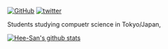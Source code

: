 [![GitHub](https://img.shields.io/github/followers/Hee-San?style=social&label=Follow)](https://github.com/Hee-San)
[![twitter](https://img.shields.io/twitter/follow/hee_san_?style=social&label=Follow)](https://twitter.com/hee_san_)

Students studying compuetr science in Tokyo/Japan,

[![Hee-San's github stats](https://github-readme-stats-git-master.hee-san.vercel.app/api?username=Hee-San&count_private=true&include_all_commits&show_icons=true&theme=vue)](https://github.com/Hee-San?tab=repositories)

